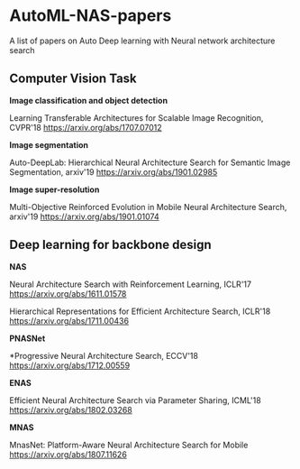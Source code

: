 # AutoML-NAS-papers
A list of papers on Auto Deep learning with Neural network architecture search

## Computer Vision Task

**Image classification and object detection**

Learning Transferable Architectures for Scalable Image Recognition, CVPR'18
https://arxiv.org/abs/1707.07012

**Image segmentation**

Auto-DeepLab: Hierarchical Neural Architecture Search for Semantic Image Segmentation, arxiv'19
https://arxiv.org/abs/1901.02985

**Image super-resolution**

Multi-Objective Reinforced Evolution in Mobile Neural Architecture Search, arxiv'19
https://arxiv.org/abs/1901.01074


## Deep learning for backbone design

**NAS**

Neural Architecture Search with Reinforcement Learning, ICLR'17
https://arxiv.org/abs/1611.01578

Hierarchical Representations for Efficient Architecture Search, ICLR'18
https://arxiv.org/abs/1711.00436

**PNASNet**

*Progressive Neural Architecture Search, ECCV'18
https://arxiv.org/abs/1712.00559

**ENAS**

Efficient Neural Architecture Search via Parameter Sharing, ICML'18
https://arxiv.org/abs/1802.03268

**MNAS**

MnasNet: Platform-Aware Neural Architecture Search for Mobile
https://arxiv.org/abs/1807.11626
